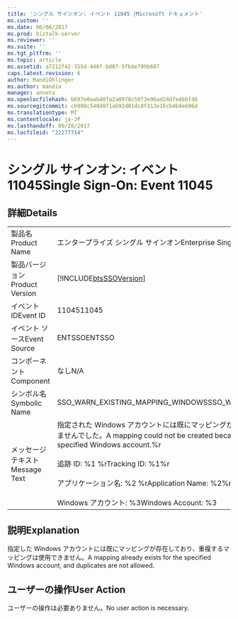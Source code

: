 ```yaml
---
title: 'シングル サインオン: イベント 11045 |Microsoft ドキュメント'
ms.custom: ''
ms.date: 06/08/2017
ms.prod: biztalk-server
ms.reviewer: ''
ms.suite: ''
ms.tgt_pltfrm: ''
ms.topic: article
ms.assetid: a7212f42-355d-446f-bd07-5fb4e799b607
caps.latest.revision: 6
author: MandiOhlinger
ms.author: mandia
manager: anneta
ms.openlocfilehash: b697e0aab40fa2a0978c58f3e96ad24d7e46bf46
ms.sourcegitcommit: cb908c540d8f1a692d01dc8f313e16cb4b4e696d
ms.translationtype: MT
ms.contentlocale: ja-JP
ms.lasthandoff: 09/20/2017
ms.locfileid: "22277714"
---
```

# <a name="single-sign-on-event-11045"></a><span data-ttu-id="73bac-102">シングル サインオン: イベント 11045</span><span class="sxs-lookup"><span data-stu-id="73bac-102">Single Sign-On: Event 11045</span></span>
## <a name="details"></a><span data-ttu-id="73bac-103">詳細</span><span class="sxs-lookup"><span data-stu-id="73bac-103">Details</span></span>  
  
|||  
|-|-|  
|<span data-ttu-id="73bac-104">製品名</span><span class="sxs-lookup"><span data-stu-id="73bac-104">Product Name</span></span>|<span data-ttu-id="73bac-105">エンタープライズ シングル サインオン</span><span class="sxs-lookup"><span data-stu-id="73bac-105">Enterprise Single Sign-On</span></span>|  
|<span data-ttu-id="73bac-106">製品バージョン</span><span class="sxs-lookup"><span data-stu-id="73bac-106">Product Version</span></span>|[!INCLUDE[btsSSOVersion](../includes/btsssoversion-md.md)]|  
|<span data-ttu-id="73bac-107">イベント ID</span><span class="sxs-lookup"><span data-stu-id="73bac-107">Event ID</span></span>|<span data-ttu-id="73bac-108">11045</span><span class="sxs-lookup"><span data-stu-id="73bac-108">11045</span></span>|  
|<span data-ttu-id="73bac-109">イベント ソース</span><span class="sxs-lookup"><span data-stu-id="73bac-109">Event Source</span></span>|<span data-ttu-id="73bac-110">ENTSSO</span><span class="sxs-lookup"><span data-stu-id="73bac-110">ENTSSO</span></span>|  
|<span data-ttu-id="73bac-111">コンポーネント</span><span class="sxs-lookup"><span data-stu-id="73bac-111">Component</span></span>|<span data-ttu-id="73bac-112">なし</span><span class="sxs-lookup"><span data-stu-id="73bac-112">N/A</span></span>|  
|<span data-ttu-id="73bac-113">シンボル名</span><span class="sxs-lookup"><span data-stu-id="73bac-113">Symbolic Name</span></span>|<span data-ttu-id="73bac-114">SSO_WARN_EXISTING_MAPPING_WINDOWS</span><span class="sxs-lookup"><span data-stu-id="73bac-114">SSO_WARN_EXISTING_MAPPING_WINDOWS</span></span>|  
|<span data-ttu-id="73bac-115">メッセージ テキスト</span><span class="sxs-lookup"><span data-stu-id="73bac-115">Message Text</span></span>|<span data-ttu-id="73bac-116">指定された Windows アカウントには既にマッピングが存在するので、マッピングを作成できませんでした。</span><span class="sxs-lookup"><span data-stu-id="73bac-116">A mapping could not be created because a mapping already exists for the specified Windows account.%r</span></span><br /><br /> <span data-ttu-id="73bac-117">追跡 ID: %1 %r</span><span class="sxs-lookup"><span data-stu-id="73bac-117">Tracking ID: %1%r</span></span><br /><br /> <span data-ttu-id="73bac-118">アプリケーション名: %2 %r</span><span class="sxs-lookup"><span data-stu-id="73bac-118">Application Name: %2%r</span></span><br /><br /> <span data-ttu-id="73bac-119">Windows アカウント: %3</span><span class="sxs-lookup"><span data-stu-id="73bac-119">Windows Account: %3</span></span>|  
  
## <a name="explanation"></a><span data-ttu-id="73bac-120">説明</span><span class="sxs-lookup"><span data-stu-id="73bac-120">Explanation</span></span>  
 <span data-ttu-id="73bac-121">指定した Windows アカウントには既にマッピングが存在しており、重複するマッピングは使用できません。</span><span class="sxs-lookup"><span data-stu-id="73bac-121">A mapping already exists for the specified Windows account, and duplicates are not allowed.</span></span>  
  
## <a name="user-action"></a><span data-ttu-id="73bac-122">ユーザーの操作</span><span class="sxs-lookup"><span data-stu-id="73bac-122">User Action</span></span>  
 <span data-ttu-id="73bac-123">ユーザーの操作は必要ありません。</span><span class="sxs-lookup"><span data-stu-id="73bac-123">No user action is necessary.</span></span>